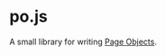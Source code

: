 po.js
=====

A small library for writing [Page Objects](https://github.com/sveinung/pageobject-example).

